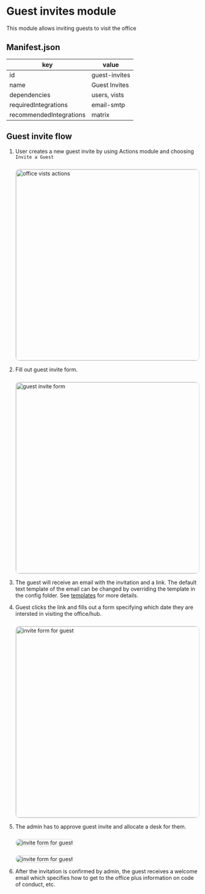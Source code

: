 # Guest invites module

This module allows inviting guests to visit the office

## Manifest.json

| key                     | value         |
| ----------------------- | ------------- |
| id                      | guest-invites |
| name                    | Guest Invites |
| dependencies            | users, vists  |
| requiredIntegrations    | email-smtp    |
| recommendedIntegrations | matrix        |

## Guest invite flow

1. User creates a new guest invite by using Actions module and choosing `Invite a Guest`

   <Image
     src="/modules/officeVisitsActions.png"
     alt="office vists actions"
     width="500"
     height="500"
     style="border: 1px solid lightGray; border-radius: 10px; margin-top: 10px"
   />

2. Fill out guest invite form.

   <Image
     src="/modules/guestInviteForm.png"
     alt="guest invite form"
     width="500"
     height="500"
     style="border: 1px solid lightGray; border-radius: 10px; margin-top: 10px"
   />

3. The guest will receive an email with the invitation and a link. The default text template of the email can be changed by overriding the template in the config folder. See [templates](../framework/configuration/templates.md) for more details.

4. Guest clicks the link and fills out a form specifying which date they are intersted in visiting the office/hub.

   <Image
     src="/modules/guestInviteFormGuest.png"
     alt="invite form for guest"
     width="500"
     height="500"
     style="border: 1px solid lightGray; border-radius: 10px; margin-top: 10px"
   />

5. The admin has to approve guest invite and allocate a desk for them.

   <Image
     src="/modules/guestInviteAdmin.png"
     alt="invite form for guest"
     style="border: 1px solid lightGray; border-radius: 10px; margin-top: 10px"
   />

   <Image
     src="/modules/guestInviteAdmin2.png"
     alt="invite form for guest"
     style="border: 1px solid lightGray; border-radius: 10px; margin-top: 10px"
   />

6. After the invitation is confirmed by admin, the guest receives a welcome email which specifies how to get to the office plus information on code of conduct, etc.
